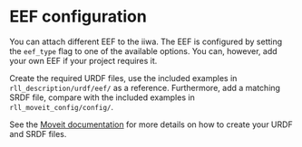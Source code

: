 # EEF configuration

You can attach different EEF to the iiwa. The EEF is configured by setting the `eef_type` flag to one of the available options.
You can, however, add your own EEF if your project requires it.

Create the required URDF files, use the included examples in `rll_description/urdf/eef/` as a reference.
Furthermore, add a matching SRDF file, compare with the included examples in `rll_moveit_config/config/`.

See the [Moveit documentation](http://docs.ros.org/kinetic/api/moveit_tutorials/html/doc/urdf_srdf/urdf_srdf_tutorial.html)
for more details on how to create your URDF and SRDF files. 

